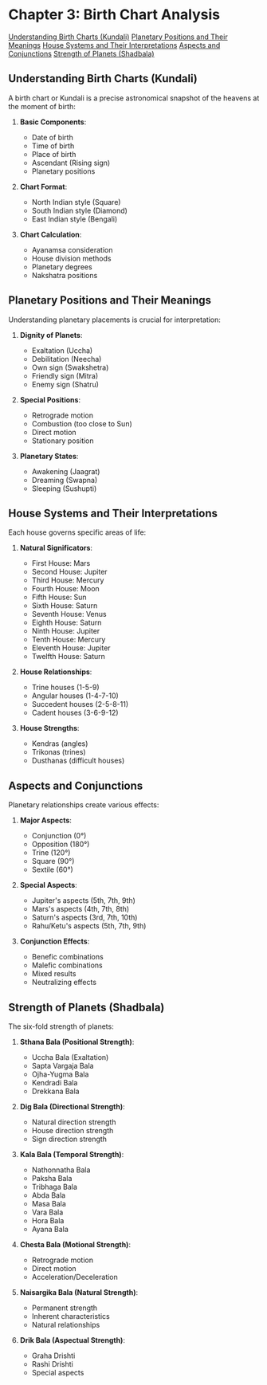 # Chapter 3: Birth Chart Analysis

[Understanding Birth Charts (Kundali)](chapter3/3.1_understanding_birth_charts.md)
[Planetary Positions and Their Meanings](chapter3/3.2_planetary_positions_and_meanings.md)
[House Systems and Their Interpretations](chapter3/3.3_house_systems_and_interpretations.md)
[Aspects and Conjunctions](chapter3/3.4_aspects_and_conjunctions.md)
[Strength of Planets (Shadbala)](chapter3/3.5_strength_of_planets.md)

## Understanding Birth Charts (Kundali)

A birth chart or Kundali is a precise astronomical snapshot of the heavens at the moment of birth:

1. **Basic Components**:
   - Date of birth
   - Time of birth
   - Place of birth
   - Ascendant (Rising sign)
   - Planetary positions

2. **Chart Format**:
   - North Indian style (Square)
   - South Indian style (Diamond)
   - East Indian style (Bengali)

3. **Chart Calculation**:
   - Ayanamsa consideration
   - House division methods
   - Planetary degrees
   - Nakshatra positions

## Planetary Positions and Their Meanings

Understanding planetary placements is crucial for interpretation:

1. **Dignity of Planets**:
   - Exaltation (Uccha)
   - Debilitation (Neecha)
   - Own sign (Swakshetra)
   - Friendly sign (Mitra)
   - Enemy sign (Shatru)

2. **Special Positions**:
   - Retrograde motion
   - Combustion (too close to Sun)
   - Direct motion
   - Stationary position

3. **Planetary States**:
   - Awakening (Jaagrat)
   - Dreaming (Swapna)
   - Sleeping (Sushupti)

## House Systems and Their Interpretations

Each house governs specific areas of life:

1. **Natural Significators**:
   - First House: Mars
   - Second House: Jupiter
   - Third House: Mercury
   - Fourth House: Moon
   - Fifth House: Sun
   - Sixth House: Saturn
   - Seventh House: Venus
   - Eighth House: Saturn
   - Ninth House: Jupiter
   - Tenth House: Mercury
   - Eleventh House: Jupiter
   - Twelfth House: Saturn

2. **House Relationships**:
   - Trine houses (1-5-9)
   - Angular houses (1-4-7-10)
   - Succedent houses (2-5-8-11)
   - Cadent houses (3-6-9-12)

3. **House Strengths**:
   - Kendras (angles)
   - Trikonas (trines)
   - Dusthanas (difficult houses)

## Aspects and Conjunctions

Planetary relationships create various effects:

1. **Major Aspects**:
   - Conjunction (0°)
   - Opposition (180°)
   - Trine (120°)
   - Square (90°)
   - Sextile (60°)

2. **Special Aspects**:
   - Jupiter's aspects (5th, 7th, 9th)
   - Mars's aspects (4th, 7th, 8th)
   - Saturn's aspects (3rd, 7th, 10th)
   - Rahu/Ketu's aspects (5th, 7th, 9th)

3. **Conjunction Effects**:
   - Benefic combinations
   - Malefic combinations
   - Mixed results
   - Neutralizing effects

## Strength of Planets (Shadbala)

The six-fold strength of planets:

1. **Sthana Bala (Positional Strength)**:
   - Uccha Bala (Exaltation)
   - Sapta Vargaja Bala
   - Ojha-Yugma Bala
   - Kendradi Bala
   - Drekkana Bala

2. **Dig Bala (Directional Strength)**:
   - Natural direction strength
   - House direction strength
   - Sign direction strength

3. **Kala Bala (Temporal Strength)**:
   - Nathonnatha Bala
   - Paksha Bala
   - Tribhaga Bala
   - Abda Bala
   - Masa Bala
   - Vara Bala
   - Hora Bala
   - Ayana Bala

4. **Chesta Bala (Motional Strength)**:
   - Retrograde motion
   - Direct motion
   - Acceleration/Deceleration

5. **Naisargika Bala (Natural Strength)**:
   - Permanent strength
   - Inherent characteristics
   - Natural relationships

6. **Drik Bala (Aspectual Strength)**:
   - Graha Drishti
   - Rashi Drishti
   - Special aspects